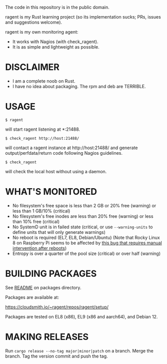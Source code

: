 The code in this repository is in the public domain.

ragent is my Rust learning project (so its implementation sucks; PRs, issues and suggestions welcome).

ragent is my own monitoring agent:

* It works with Nagios (with check_ragent).
* It is as simple and lightweight as possible.

# DISCLAIMER

* I am a complete noob on Rust.
* I have no idea about packaging. The rpm and deb are TERRIBLE.

# USAGE

```
$ ragent
```

will start ragent listening at *:21488.

```
$ check_ragent http://host:21488/
```

will contact a ragent instance at http://host:21488/ and generate output/perfdata/return code following Nagios guidelines.

```
$ check_ragent
```

will check the local host without using a daemon.

# WHAT'S MONITORED

* No filesystem's free space is less than 2 GB or 20% free (warning) or less than 1 GB/10% (critical)
* No filesystem's free inodes are less than 20% free (warning) or less than 10% free (critical)
* No SystemD unit is in failed state (critical, or use `--warning-units` to define units that will only generate warnings)
* No reboot is required (EL7, EL8, Debian/Ubuntu)
  (Note that Rocky Linux 8 on Raspberry Pi seems to be affected by [this bug that requires manual intervention after reboots](https://bugs.rockylinux.org/show_bug.cgi?id=177))
* Entropy is over a quarter of the pool size (critical) or over half (warning) 

# BUILDING PACKAGES

See [README](packages/README) on packages directory.

Packages are available at:

https://cloudsmith.io/~ragent/repos/ragent/setup/

Packages are tested on EL8 (x86), EL9 (x86 and aarch64), and Debian 12.

# MAKING RELEASES

Run `cargo release --no-tag major|minor|patch` on a branch.
Merge the branch.
Tag the version commit and push the tag.
